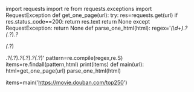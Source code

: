 import requests
import re
from requests.exceptions import RequestException
def get_one_page(url):
    try:
        res=requests.get(url)
        if res.status_code==200:
            return  res.text
        return  None
    except RequestException:
        return  None
def parse_one_html(html):
    regex='<em class="">(\d+)</em>.*?<span class="title">(.*?)</span>.*?<p class="">(.*?)</p>.*?<span class="rating_num" property="v:average">(.*?)</span>.*?<span>(.*?)</span>.*?<span class="inq">(.*?)</span>'
    pattern=re.compile(regex,re.S)
    items=re.findall(pattern,html)
    print(items)
def main(url):
    html=get_one_page(url)
    parse_one_html(html)

items=main('https://movie.douban.com/top250')


